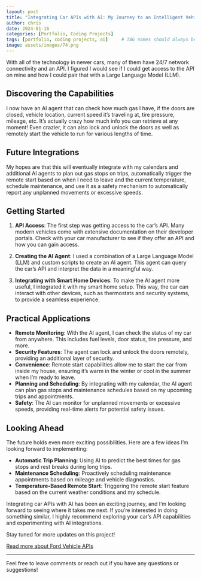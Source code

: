 ```yaml
---
layout: post
title: "Integrating Car APIs with AI: My Journey to an Intelligent Vehicle"
author: chris
date: 2024-01-16
categories: [Portfolio, Coding Projects]
tags: [portfolio, coding projects, ai]     # TAG names should always be lowercase
image: assets/images/74.png
---
```


With all of the technology in newer cars, many of them have 24/7 network connectivity and an API. I figured I would see if I could get access to the API on mine and how I could pair that with a Large Language Model (LLM). 

## Discovering the Capabilities

I now have an AI agent that can check how much gas I have, if the doors are closed, vehicle location, current speed it’s traveling at, tire pressure, mileage, etc. It’s actually crazy how much info you can retrieve at any moment! Even crazier, it can also lock and unlock the doors as well as remotely start the vehicle to run for various lengths of time. 

## Future Integrations

My hopes are that this will eventually integrate with my calendars and additional AI agents to plan out gas stops on trips, automatically trigger the remote start based on when I need to leave and the current temperature, schedule maintenance, and use it as a safety mechanism to automatically report any unplanned movements or excessive speeds.

## Getting Started

1. **API Access**: The first step was getting access to the car’s API. Many modern vehicles come with extensive documentation on their developer portals. Check with your car manufacturer to see if they offer an API and how you can gain access.

2. **Creating the AI Agent**: I used a combination of a Large Language Model (LLM) and custom scripts to create an AI agent. This agent can query the car’s API and interpret the data in a meaningful way.

3. **Integrating with Smart Home Devices**: To make the AI agent more useful, I integrated it with my smart home setup. This way, the car can interact with other devices, such as thermostats and security systems, to provide a seamless experience.

## Practical Applications

- **Remote Monitoring**: With the AI agent, I can check the status of my car from anywhere. This includes fuel levels, door status, tire pressure, and more.
- **Security Features**: The agent can lock and unlock the doors remotely, providing an additional layer of security.
- **Convenience**: Remote start capabilities allow me to start the car from inside my house, ensuring it’s warm in the winter or cool in the summer when I’m ready to leave.
- **Planning and Scheduling**: By integrating with my calendar, the AI agent can plan gas stops and maintenance schedules based on my upcoming trips and appointments.
- **Safety**: The AI can monitor for unplanned movements or excessive speeds, providing real-time alerts for potential safety issues.

## Looking Ahead

The future holds even more exciting possibilities. Here are a few ideas I’m looking forward to implementing:

- **Automatic Trip Planning**: Using AI to predict the best times for gas stops and rest breaks during long trips.
- **Maintenance Scheduling**: Proactively scheduling maintenance appointments based on mileage and vehicle diagnostics.
- **Temperature-Based Remote Start**: Triggering the remote start feature based on the current weather conditions and my schedule.

Integrating car APIs with AI has been an exciting journey, and I’m looking forward to seeing where it takes me next. If you’re interested in doing something similar, I highly recommend exploring your car’s API capabilities and experimenting with AI integrations. 

Stay tuned for more updates on this project!

[Read more about Ford Vehicle APIs](https://developer.ford.com)  

---

Feel free to leave comments or reach out if you have any questions or suggestions!

